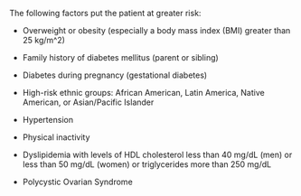 The following factors put the patient at greater risk:

- Overweight or obesity (especially a body mass index (BMI) greater than 25 kg/m^2)

- Family history of diabetes mellitus (parent or sibling)

- Diabetes during pregnancy (gestational diabetes)

- High-risk ethnic groups: African American, Latin America, Native American, or Asian/Pacific Islander

- Hypertension

- Physical inactivity

- Dyslipidemia with levels of HDL cholesterol less than 40 mg/dL (men) or less than 50 mg/dL (women) or triglycerides more than 250 mg/dL

- Polycystic Ovarian Syndrome